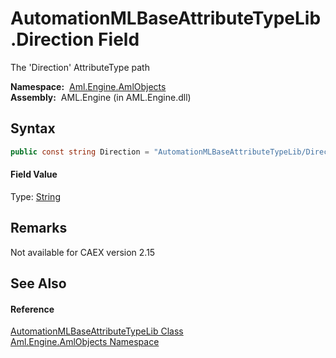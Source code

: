 AutomationMLBaseAttributeTypeLib.Direction Field
================================================
The 'Direction' AttributeType path

  **Namespace:**  [Aml.Engine.AmlObjects][1]  
  **Assembly:**  AML.Engine (in AML.Engine.dll)

Syntax
------

```csharp
public const string Direction = "AutomationMLBaseAttributeTypeLib/Direction"
```

#### Field Value
Type: [String][2]

Remarks
-------
Not available for CAEX version 2.15

See Also
--------

#### Reference
[AutomationMLBaseAttributeTypeLib Class][3]  
[Aml.Engine.AmlObjects Namespace][1]  

[1]: ../README.md
[2]: https://docs.microsoft.com/dotnet/api/system.string
[3]: README.md
[4]: https://www.automationml.org
[5]: ../../icons/logoShade.png